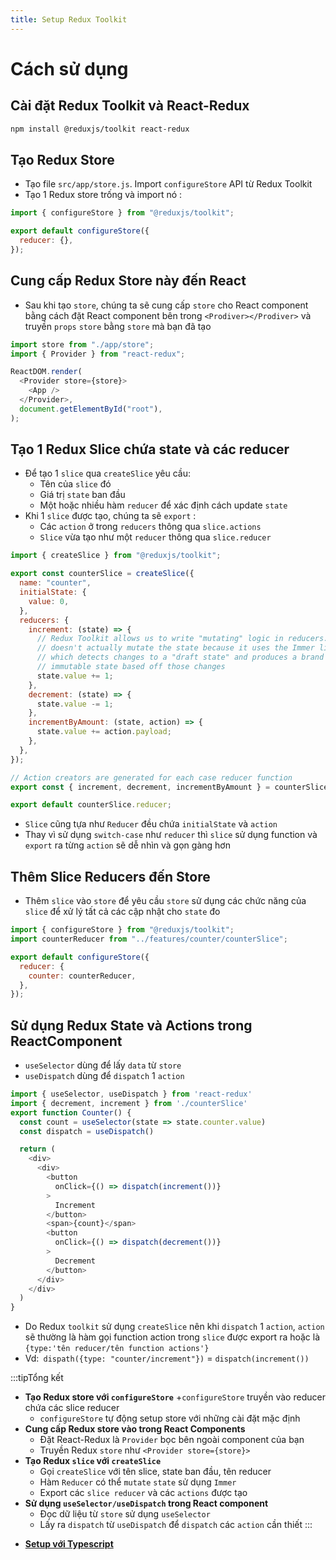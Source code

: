 ```yaml
---
title: Setup Redux Toolkit
---
```


# Cách sử dụng

## Cài đặt Redux Toolkit và React-Redux

```bash
npm install @reduxjs/toolkit react-redux
```

## Tạo Redux Store

- Tạo file `src/app/store.js`. Import `configureStore` API từ Redux Toolkit
- Tạo 1 Redux store trống và import nó :

```js title=app/store.js
import { configureStore } from "@reduxjs/toolkit";

export default configureStore({
  reducer: {},
});
```

## Cung cấp Redux Store này đến React

- Sau khi tạo `store`, chúng ta sẽ cung cấp `store` cho React component bằng cách đặt React component bên trong `<Prodiver></Prodiver>` và truyền `props` `store` bằng `store` mà bạn đã tạo

```js title=index.js
import store from "./app/store";
import { Provider } from "react-redux";

ReactDOM.render(
  <Provider store={store}>
    <App />
  </Provider>,
  document.getElementById("root"),
);
```

## Tạo 1 Redux Slice chứa state và các reducer

- Để tạo 1 `slice` qua `createSlice` yêu cầu:
  - Tên của `slice` đó
  - Giá trị `state` ban đầu
  - Một hoặc nhiều hàm `reducer` để xác định cách update `state`
- Khi 1 `slice` được tạo, chúng ta sẽ `export` :
  - Các `action` ở trong `reducers` thông qua `slice.actions`
  - `Slice` vừa tạo như một `reducer` thông qua `slice.reducer`

```js title=features/counter/counterSlice.js
import { createSlice } from "@reduxjs/toolkit";

export const counterSlice = createSlice({
  name: "counter",
  initialState: {
    value: 0,
  },
  reducers: {
    increment: (state) => {
      // Redux Toolkit allows us to write "mutating" logic in reducers. It
      // doesn't actually mutate the state because it uses the Immer library,
      // which detects changes to a "draft state" and produces a brand new
      // immutable state based off those changes
      state.value += 1;
    },
    decrement: (state) => {
      state.value -= 1;
    },
    incrementByAmount: (state, action) => {
      state.value += action.payload;
    },
  },
});

// Action creators are generated for each case reducer function
export const { increment, decrement, incrementByAmount } = counterSlice.actions;

export default counterSlice.reducer;
```

- `Slice` cũng tựa như `Reducer` đều chứa `initialState` và `action`
- Thay vì sử dụng `switch-case` như `reducer` thì `slice` sử dụng function và `export` ra từng `action` sẽ dễ nhìn và gọn gàng hơn

## Thêm Slice Reducers đến Store

- Thêm `slice` vào `store` để yêu cầu `store` sử dụng các chức năng của `slice` để xử lý tất cả các cập nhật cho `state` đo

```js title=app/store.js
import { configureStore } from "@reduxjs/toolkit";
import counterReducer from "../features/counter/counterSlice";

export default configureStore({
  reducer: {
    counter: counterReducer,
  },
});
```

## Sử dụng Redux State và Actions trong ReactComponent
- `useSelector` dùng để lấy `data` từ `store`
- `useDispatch` dùng để `dispatch` 1 `action`
```js title=features/counter/Counter.js
import { useSelector, useDispatch } from 'react-redux'
import { decrement, increment } from './counterSlice'
export function Counter() {
  const count = useSelector(state => state.counter.value)
  const dispatch = useDispatch()

  return (
    <div>
      <div>
        <button
          onClick={() => dispatch(increment())}
        >
          Increment
        </button>
        <span>{count}</span>
        <button
          onClick={() => dispatch(decrement())}
        >
          Decrement
        </button>
      </div>
    </div>
  )
}
```
- Do Redux `toolkit` sử dụng `createSlice` nên khi `dispatch` 1 `action`, `action` sẽ thường là hàm gọi function action trong `slice` được export ra hoặc là `{type:'tên reducer/tên function actions'}`
- Vd:` dispath({type: "counter/increment"})` = `dispatch(increment())`

:::tipTổng kết
+ **Tạo Redux store với `configureStore`**
  +`configureStore` truyền vào reducer chứa các slice reducer
  + `configureStore` tự động setup store với những cài đặt mặc định
+ **Cung cấp Redux store vào trong React Components**
  + Đặt React-Redux là `Provider` bọc bên ngoài component của bạn
  + Truyền Redux `store` như `<Provider store={store}>`
+ **Tạo Redux `slice` với `createSlice`**
  + Gọi `createSlice` với tên slice, state ban đầu, tên reducer
  + Hàm `Reducer` có thể `mutate` `state` sử dụng `Immer`
  + Export các `slice reducer` và các `actions` được tạo
+ **Sử dụng `useSelector/useDispatch` trong React component**
  + Đọc dữ liệu từ `store` sử dụng `useSelector`
  + Lấy ra `dispatch` từ `useDispatch` để `dispatch` các `action` cần thiết
:::
- [**Setup với Typescript**](https://redux.js.org/tutorials/typescript-quick-start)